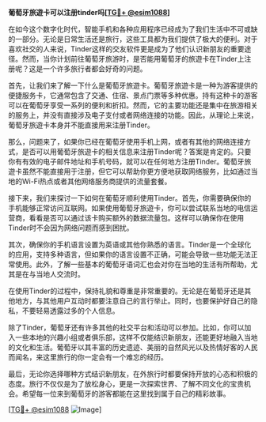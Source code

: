 **葡萄牙旅遊卡可以注册tinder吗[[TG💪+ @esim1088](https://t.me/s/esim1088)]**

在如今这个数字化时代，智能手机和各种应用程序已经成为了我们生活中不可或缺的一部分。无论是日常生活还是旅行，这些工具都为我们提供了极大的便利。对于喜欢社交的人来说，Tinder这样的交友软件更是成为了他们认识新朋友的重要途径。然而，当你计划前往葡萄牙旅游时，是否能用葡萄牙的旅遊卡在Tinder上注册呢？这是一个许多旅行者都会好奇的问题。

首先，让我们来了解一下什么是葡萄牙旅遊卡。葡萄牙旅遊卡是一种为游客提供的便捷服务卡，它通常包含了交通、住宿、景点门票等多种优惠。持有这种卡的游客可以在葡萄牙享受一系列的便利和折扣。然而，它的主要功能还是集中在旅游相关的服务上，并没有直接涉及电子支付或者网络连接的功能。因此，从理论上来说，葡萄牙旅遊卡本身并不能直接用来注册Tinder。

那么，问题来了，如果你已经在葡萄牙使用手机上网，或者有其他的网络连接方式，是否可以用葡萄牙旅遊卡的相关信息来注册Tinder呢？答案是肯定的。只要你有有效的电子邮件地址和手机号码，就可以在任何地方注册Tinder。葡萄牙旅遊卡虽然不能直接用于注册，但它可以帮助你更方便地获取网络服务，比如通过当地的Wi-Fi热点或者其他网络服务商提供的流量套餐。

接下来，我们来探讨一下如何在葡萄牙顺利使用Tinder。首先，你需要确保你的手机能够正常访问互联网。如果使用葡萄牙旅遊卡，你可以尝试联系当地的电信运营商，看看是否可以通过该卡购买额外的数据流量包。这样可以确保你在使用Tinder时不会因为网络问题而感到困扰。

其次，确保你的手机语言设置为英语或其他你熟悉的语言。Tinder是一个全球化的应用，支持多种语言，但如果你的语言设置不正确，可能会导致一些功能无法正常使用。此外，了解一些基本的葡萄牙语词汇也会对你在当地的生活有所帮助，尤其是在与当地人交流时。

在使用Tinder的过程中，保持礼貌和尊重是非常重要的。无论是在葡萄牙还是其他地方，与其他用户互动时都要注意自己的言行举止。同时，也要保护好自己的隐私，不要轻易透露过多的个人信息。

除了Tinder，葡萄牙还有许多其他的社交平台和活动可以参加。比如，你可以加入一些本地的兴趣小组或者俱乐部，这样不仅能结识新朋友，还能更好地融入当地的文化和生活。葡萄牙以其丰富的历史遗迹、美丽的自然风光以及热情好客的人民而闻名，来这里旅行的你一定会有一个难忘的经历。

最后，无论你选择哪种方式结识新朋友，在外旅行时都要保持开放的心态和积极的态度。旅行不仅仅是为了放松身心，更是一次探索世界、了解不同文化的宝贵机会。希望每一位来到葡萄牙的游客都能在这里找到属于自己的精彩故事。

[[TG💪+ @esim1088](https://t.me/s/esim1088) ![Image](https://i.postimg.cc/4NQfJmqS/Snipaste-2025-05-13-00-14-12.png)]